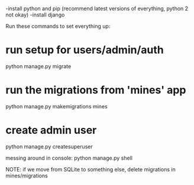 -install python and pip
(recommend latest versions of everything, python 2 not okay)
-install django

Run these commands to set everything up:
# run setup for users/admin/auth
python manage.py migrate

# run the migrations from 'mines' app
python manage.py makemigrations mines

# create admin user
python manage.py createsuperuser

messing around in console:
python manage.py shell

NOTE: if we move from SQLite to something else, delete migrations in mines/migrations
